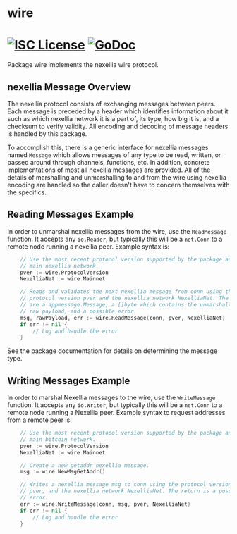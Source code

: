 wire
====

[![ISC License](http://img.shields.io/badge/license-ISC-blue.svg)](https://choosealicense.com/licenses/isc/)
[![GoDoc](https://img.shields.io/badge/godoc-reference-blue.svg)](http://godoc.org/github.com/romxxxx/nexepad/wire)
=======

Package wire implements the nexellia wire protocol.

## nexellia Message Overview

The nexellia protocol consists of exchanging messages between peers. Each message
is preceded by a header which identifies information about it such as which
nexellia network it is a part of, its type, how big it is, and a checksum to
verify validity. All encoding and decoding of message headers is handled by this
package.

To accomplish this, there is a generic interface for nexellia messages named
`Message` which allows messages of any type to be read, written, or passed
around through channels, functions, etc. In addition, concrete implementations
of most all nexellia messages are provided. All of the details of marshalling and 
unmarshalling to and from the wire using nexellia encoding are handled so the 
caller doesn't have to concern themselves with the specifics.

## Reading Messages Example

In order to unmarshal nexellia messages from the wire, use the `ReadMessage`
function. It accepts any `io.Reader`, but typically this will be a `net.Conn`
to a remote node running a nexellia peer. Example syntax is:

```Go
	// Use the most recent protocol version supported by the package and the
	// main nexellia network.
	pver := wire.ProtocolVersion
	NexelliaNet := wire.Mainnet

	// Reads and validates the next nexellia message from conn using the
	// protocol version pver and the nexellia network NexelliaNet. The returns
	// are a appmessage.Message, a []byte which contains the unmarshalled
	// raw payload, and a possible error.
	msg, rawPayload, err := wire.ReadMessage(conn, pver, NexelliaNet)
	if err != nil {
		// Log and handle the error
	}
```

See the package documentation for details on determining the message type.

## Writing Messages Example

In order to marshal Nexellia messages to the wire, use the `WriteMessage`
function. It accepts any `io.Writer`, but typically this will be a `net.Conn`
to a remote node running a Nexellia peer. Example syntax to request addresses
from a remote peer is:

```Go
	// Use the most recent protocol version supported by the package and the
	// main bitcoin network.
	pver := wire.ProtocolVersion
	NexelliaNet := wire.Mainnet

	// Create a new getaddr nexellia message.
	msg := wire.NewMsgGetAddr()

	// Writes a nexellia message msg to conn using the protocol version
	// pver, and the nexellia network NexelliaNet. The return is a possible
	// error.
	err := wire.WriteMessage(conn, msg, pver, NexelliaNet)
	if err != nil {
		// Log and handle the error
	}
```
